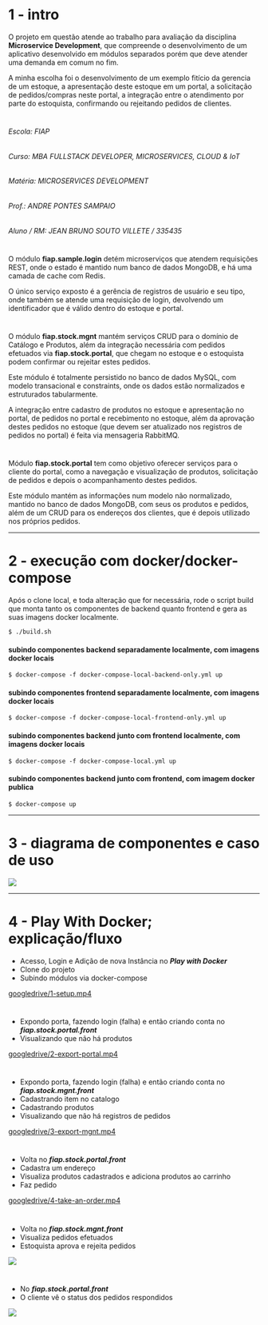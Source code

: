 # 1 - intro

O projeto em questão atende ao trabalho para avaliação da disciplina **Microservice Development**, que compreende o
 desenvolvimento de um aplicativo desenvolvido em módulos separados porém que deve atender uma demanda em comum no fim.

A minha escolha foi o desenvolvimento de um exemplo fitício da gerencia de um estoque, a apresentação deste estoque em
 um portal, a solicitação de pedidos/compras neste portal, a integração entre o atendimento por parte do estoquista,
 confirmando ou rejeitando pedidos de clientes. 

#

###### Escola: FIAP
###### Curso: MBA FULLSTACK DEVELOPER, MICROSERVICES, CLOUD & IoT
###### Matéria: MICROSERVICES DEVELOPMENT
###### Prof.: ANDRE PONTES SAMPAIO
###### Aluno / RM: JEAN BRUNO SOUTO VILLETE / 335435

#
 
O módulo **fiap.sample.login** detém microserviços que atendem requisições REST, onde o estado é mantido num banco de
 dados MongoDB, e há uma camada de cache com Redis.

O único serviço exposto é a gerência de registros de usuário e seu tipo, onde também se atende uma requisição de login,
 devolvendo um identificador que é válido dentro do estoque e portal.

#

O módulo **fiap.stock.mgnt** mantém serviços CRUD para o domínio de Catálogo e Produtos, além da integração necessária
 com pedidos efetuados via **fiap.stock.portal**, que chegam no estoque e o estoquista podem confirmar ou rejeitar estes
 pedidos.

Este módulo é totalmente persistido no banco de dados MySQL, com modelo transacional e constraints, onde os dados estão
 normalizados e estruturados tabularmente.

A integração entre cadastro de produtos no estoque e apresentação no portal, de pedidos no portal e recebimento no
 estoque, além da aprovação destes pedidos no estoque (que devem ser atualizado nos registros de pedidos no portal) é
 feita via mensageria RabbitMQ.

#

Módulo **fiap.stock.portal** tem como objetivo oferecer serviços para o cliente do portal, como a navegação e
 visualização de produtos, solicitação de pedidos e depois o acompanhamento destes pedidos.
 
Este módulo mantém as informações num modelo não normalizado, mantido no banco de dados MongoDB, com seus os produtos e
 pedidos, além de um CRUD para os endereços dos clientes, que é depois utilizado nos próprios pedidos.

---

# 2 - execução com docker/docker-compose

Após o clone local, e toda alteração que for necessária, rode o script build que monta tanto os componentes de backend
 quanto frontend e gera as suas imagens docker localmente.
 
``` $ ./build.sh ```

#### subindo componentes backend separadamente localmente, com imagens docker locais
``` $ docker-compose -f docker-compose-local-backend-only.yml up ```

#### subindo componentes frontend separadamente localmente, com imagens docker locais
``` $ docker-compose -f docker-compose-local-frontend-only.yml up ```

#### subindo componentes backend junto com frontend localmente, com imagens docker locais
``` $ docker-compose -f docker-compose-local.yml up ```

#### subindo componentes backend junto com frontend, com imagem docker publica
``` $ docker-compose up ```

---

# 3 - diagrama de componentes e caso de uso

![](docs/fiap.stock.ecommerce.png)


---

# 4 - Play With Docker; explicação/fluxo

- Acesso, Login e Adição de nova Instância no ***Play with Docker***
- Clone do projeto  
- Subindo módulos via docker-compose  

[googledrive/1-setup.mp4](https://drive.google.com/file/d/1xXusUzAhK5KOtgqe1dV0fLs1FUUpKcmy/view?usp=sharing)

#

- Expondo porta, fazendo login (falha) e então criando conta no ***fiap.stock.portal.front***
- Visualizando que não há produtos

[googledrive/2-export-portal.mp4](https://drive.google.com/file/d/1lk-brhzBbSVEIIMU92EeqTwqEnNqE527/view?usp=sharing)

#
 
- Expondo porta, fazendo login (falha) e então criando conta no ***fiap.stock.mgnt.front***
- Cadastrando item no catalogo
- Cadastrando produtos
- Visualizando que não há registros de pedidos

[googledrive/3-export-mgnt.mp4](https://drive.google.com/file/d/1cUBf3mX11RycNHAC0gRsNpZ7cRcCibr9/view?usp=sharing)

#
 
- Volta no ***fiap.stock.portal.front***
- Cadastra um endereço
- Visualiza produtos cadastrados e adiciona produtos ao carrinho
- Faz pedido
  
[googledrive/4-take-an-order.mp4](https://drive.google.com/file/d/1D3UdfVNypd0Ixi25gUn54sIHosc0tfGw/view?usp=sharing)

#
 
- Volta no ***fiap.stock.mgnt.front***
- Visualiza pedidos efetuados
- Estoquista aprova e rejeita pedidos

![](docs/print-17.png)

#

- No ***fiap.stock.portal.front***
- O cliente vê o status dos pedidos respondidos

![](docs/print-18.png)